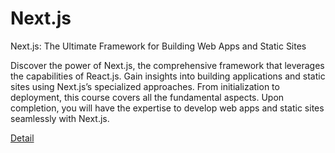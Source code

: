 # Next.js

Next.js: The Ultimate Framework for Building Web Apps and Static Sites

Discover the power of Next.js, the comprehensive framework that leverages the capabilities of React.js. Gain insights into building applications and static sites using Next.js’s specialized approaches. From initialization to deployment, this course covers all the fundamental aspects. Upon completion, you will have the expertise to develop web apps and static sites seamlessly with Next.js. 

[Detail](https://eduitfree.com/courses/next-js)